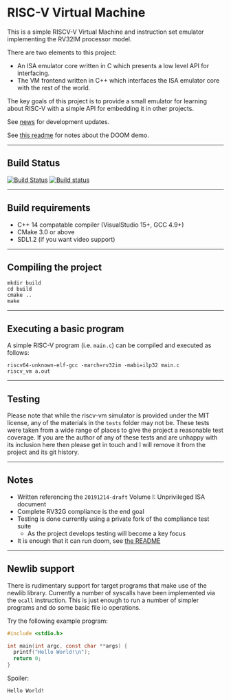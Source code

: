 # RISC-V Virtual Machine

This is a simple RISCV-V Virtual Machine and instruction set emulator implementing the RV32IM processor model.

There are two elements to this project:
- An ISA emulator core written in C which presents a low level API for interfacing.
- The VM frontend written in C++ which interfaces the ISA emulator core with the rest of the world.

The key goals of this project is to provide a small emulator for learning about RISC-V with a simple API for embedding it in other projects.

See [news](NEWS.md) for development updates.

See [this readme](tests/doom/README.md) for notes about the DOOM demo.


----
## Build Status
[![Build Status](https://travis-ci.org/bit-hack/riscv-vm.svg?branch=master)](https://travis-ci.org/bit-hack/riscv-vm)
[![Build status](https://ci.appveyor.com/api/projects/status/sxu9jv014g179mus/branch/master?svg=true)](https://ci.appveyor.com/project/8BitPimp/riscv-vm/branch/master)


----
## Build requirements
- C++ 14 compatable compiler  (VisualStudio 15+, GCC 4.9+)
- CMake 3.0 or above
- SDL1.2 (if you want video support)


----
## Compiling the project
```
mkdir build
cd build
cmake ..
make
```


----
## Executing a basic program

A simple RISC-V program (i.e. `main.c`) can be compiled and executed as follows:
```
riscv64-unknown-elf-gcc -march=rv32im -mabi=ilp32 main.c
riscv_vm a.out
```


----
## Testing
Please note that while the riscv-vm simulator is provided under the MIT license, any of the materials in the `tests` folder may not be.
These tests were taken from a wide range of places to give the project a reasonable test coverage.
If you are the author of any of these tests and are unhappy with its inclusion here then please get in touch and I will remove it from the project and its git history.


----
## Notes

- Written referencing the `20191214-draft` Volume I: Unprivileged ISA document
- Complete RV32G compliance is the end goal
- Testing is done currently using a private fork of the compliance test suite
  - As the project develops testing will become a key focus
- It is enough that it can run doom, see [the README](tests/doom/README.md)


----
## Newlib support

There is rudimentary support for target programs that make use of the newlib library.
Currently a number of syscalls have been implemented via the `ecall` instruction.
This is just enough to run a number of simpler programs and do some basic file io operations.

Try the following example program:

```C
#include <stdio.h>

int main(int argc, const char **args) {
  printf("Hello World!\n");
  return 0;
}
```

Spoiler:
```
Hello World!
```